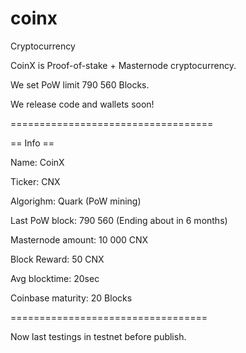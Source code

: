 # coinx

Cryptocurrency


CoinX is Proof-of-stake + Masternode cryptocurrency.

We set PoW limit 790 560 Blocks. 

We release code and wallets soon!

===================================

== Info ==

Name: CoinX

Ticker: CNX

Algorighm: Quark (PoW mining)

Last PoW block: 790 560 (Ending about in 6 months)

Masternode amount: 10 000 CNX

Block Reward: 50 CNX

Avg blocktime: 20sec

Coinbase maturity: 20 Blocks

==================================

Now last testings in testnet before publish.
